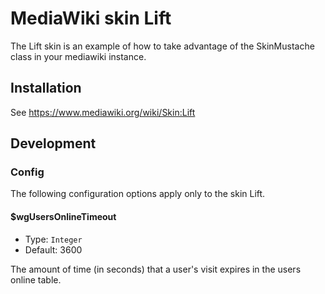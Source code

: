 MediaWiki skin Lift
========================

The Lift skin is an example of how to take advantage of the SkinMustache class in your mediawiki instance.

Installation
------------

See <https://www.mediawiki.org/wiki/Skin:Lift>

Development
-----------

### Config

The following configuration options apply only to the skin Lift.

#### $wgUsersOnlineTimeout

* Type: `Integer`
* Default: 3600

The amount of time (in seconds) that a user's visit expires in the users online table.
